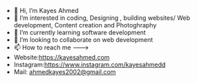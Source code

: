 - 👋 Hi, I’m Kayes Ahmed
- 👀 I’m interested in coding, Designing , building websites/ Web development, Content creation and Photoghraphy
- 🌱 I’m currently learning software development
- 💞️ I’m looking to collaborate on web development
- 📫 How to reach me --->
- Website:https://kayesahmed.com
- Instagram:https://www.instagram.com/kayesahmedd 
- Mail: ahmedkayes2002@gmail.com 

<!---
KayesInsider/KayesInsider is a ✨ special ✨ repository because its `README.md` (this file) appears on your GitHub profile.
You can click the Preview link to take a look at your changes.
--->
